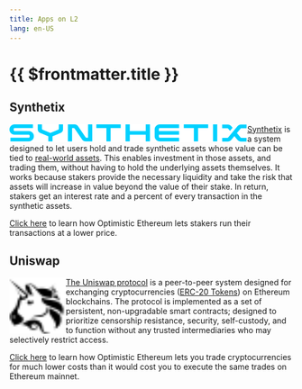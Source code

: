 ```yaml
---
title: Apps on L2
lang: en-US
---
```


# {{ $frontmatter.title }}

## Synthetix

[<img src="./synthetix.svg" align="left">](https://synthetix.io/)

[Synthetix](https://docs.synthetix.io/litepaper) is a system designed to
let users hold and trade synthetic assets whose value can be tied to
[real-world assets](https://docs.synthetix.io/tokens/list). This enables
investment in those assets, and trading them, without having to hold the
underlying assets themselves. It works because stakers provide the
necessary liquidity and take the risk that assets will increase in
value beyond the value of their stake. In return, stakers get an interest
rate and a percent of every transaction in the synthetic assets.

[Click here](https://blog.synthetix.io/oe-integrated-into-staking/) to
learn how Optimistic Ethereum lets stakers run their transactions at a
lower price.


## Uniswap


[<img src="./uniswap-logo.4a50b488.svg" width="100" height="100" align="left">](https://uniswap.io)

[The Uniswap protocol](https://docs.uniswap.org/protocol/what-is-uniswap)
is a peer-to-peer system designed for
exchanging cryptocurrencies ([ERC-20
Tokens](https://ethereum.org/en/developers/docs/standards/tokens/erc-20/))
on Ethereum blockchains. The protocol is implemented as a set
of persistent, non-upgradable smart contracts; designed to prioritize
censorship resistance, security, self-custody, and to function without any
trusted intermediaries who may selectively restrict access.

[Click here](https://help.uniswap.org/en/collections/3033942-layer-2) to
learn how Optimistic Ethereum lets you trade cryptocurrencies for much
lower costs than it would cost you to execute the same trades on Ethereum mainnet.